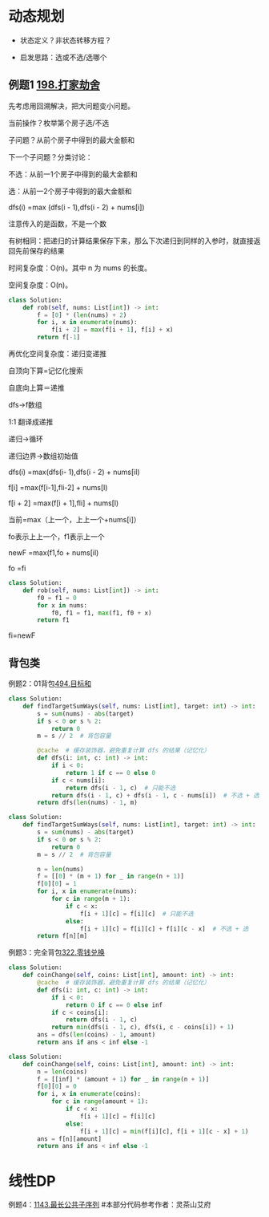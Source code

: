 # 动态规划

- 状态定义？非状态转移方程？

- 启发思路：选或不选/选哪个

##  例题1 [198.打家劫舍](https://leetcode.cn/problems/house-robber/)

先考虑用回溯解决，把大问题变小问题。

当前操作？枚举第个房子选/不选

子问题？从前个房子中得到的最大金额和

下一个子问题？分类讨论：

  不选：从前一1个房子中得到的最大金额和
  
  选：从前一2个房子中得到的最大金额和

  dfs(i) =max (dfs(i - 1),dfs(i - 2) + nums[i])

  注意传入的是函数，不是一个数

  有树相同：把递归的计算结果保存下来，那么下次递归到同样的入参时，就直接返回先前保存的结果


  时间复杂度：O(n)。其中 n 为 nums 的长度。
  
  空间复杂度：O(n)。

```python
class Solution:
    def rob(self, nums: List[int]) -> int:
        f = [0] * (len(nums) + 2)
        for i, x in enumerate(nums):
            f[i + 2] = max(f[i + 1], f[i] + x)
        return f[-1]
```

  再优化空间复杂度：递归变递推

  自顶向下算=记忆化搜索
  
自底向上算＝递推

dfs→f数组

1:1 翻译成递推

递归→循环

递归边界→数组初始值

dfs(i) =max(dfs(i- 1),dfs(i - 2) + nums[il)

f[i] =max(f[i-1],fli-2] + nums[l)

f[i + 2] =max(f[i + 1],fli] + nums[l)

当前=max（上一个，上上一个+nums[i]）

fo表示上上一个，f1表示上一个

newF =max(f1,fo + nums[il)

fo =fi

```python
class Solution:
    def rob(self, nums: List[int]) -> int:
        f0 = f1 = 0
        for x in nums:
            f0, f1 = f1, max(f1, f0 + x)
        return f1
```
fi=newF

## 背包类

例题2：01背包[494.目标和](https://leetcode.cn/problems/target-sum/)

```python
class Solution:
    def findTargetSumWays(self, nums: List[int], target: int) -> int:
        s = sum(nums) - abs(target)
        if s < 0 or s % 2:
            return 0
        m = s // 2  # 背包容量

        @cache  # 缓存装饰器，避免重复计算 dfs 的结果（记忆化）
        def dfs(i: int, c: int) -> int:
            if i < 0:
                return 1 if c == 0 else 0
            if c < nums[i]:
                return dfs(i - 1, c)  # 只能不选
            return dfs(i - 1, c) + dfs(i - 1, c - nums[i])  # 不选 + 选
        return dfs(len(nums) - 1, m)
```

```python
class Solution:
    def findTargetSumWays(self, nums: List[int], target: int) -> int:
        s = sum(nums) - abs(target)
        if s < 0 or s % 2:
            return 0
        m = s // 2  # 背包容量

        n = len(nums)
        f = [[0] * (m + 1) for _ in range(n + 1)]
        f[0][0] = 1
        for i, x in enumerate(nums):
            for c in range(m + 1):
                if c < x:
                    f[i + 1][c] = f[i][c]  # 只能不选
                else:
                    f[i + 1][c] = f[i][c] + f[i][c - x]  # 不选 + 选
        return f[n][m]
```

例题3：完全背包[322.零钱兑换](https://leetcode.cn/problems/coin-change/description/)


```python
class Solution:
    def coinChange(self, coins: List[int], amount: int) -> int:
        @cache  # 缓存装饰器，避免重复计算 dfs 的结果（记忆化）
        def dfs(i: int, c: int) -> int:
            if i < 0:
                return 0 if c == 0 else inf
            if c < coins[i]:
                return dfs(i - 1, c)
            return min(dfs(i - 1, c), dfs(i, c - coins[i]) + 1)
        ans = dfs(len(coins) - 1, amount)
        return ans if ans < inf else -1
```

```python
class Solution:
    def coinChange(self, coins: List[int], amount: int) -> int:
        n = len(coins)
        f = [[inf] * (amount + 1) for _ in range(n + 1)]
        f[0][0] = 0
        for i, x in enumerate(coins):
            for c in range(amount + 1):
                if c < x:
                    f[i + 1][c] = f[i][c]
                else:
                    f[i + 1][c] = min(f[i][c], f[i + 1][c - x] + 1)
        ans = f[n][amount]
        return ans if ans < inf else -1

```

# 线性DP

例题4：[1143.最长公共子序列](https://leetcode.cn/problems/longest-common-subsequence/description/)
#本部分代码参考作者：灵茶山艾府
